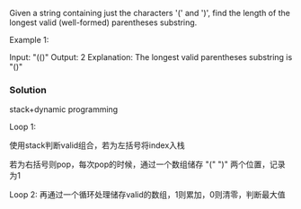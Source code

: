 Given a string containing just the characters '(' and ')', find the length of the longest valid (well-formed) parentheses substring.

Example 1:

Input: "(()"
Output: 2
Explanation: The longest valid parentheses substring is "()"

### Solution

stack+dynamic programming

Loop 1: 

使用stack判断valid组合，若为左括号将index入栈

若为右括号则pop，每次pop的时候，通过一个数组储存 "(" ")" 两个位置，记录为1

Loop 2: 再通过一个循环处理储存valid的数组，1则累加，0则清零，判断最大值